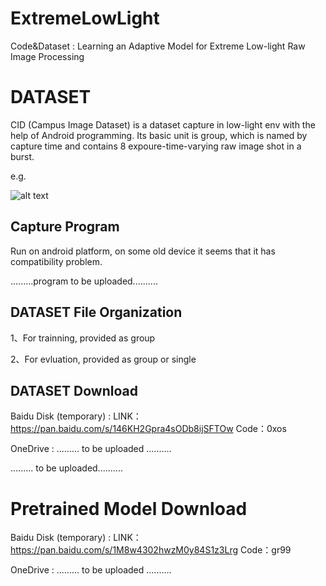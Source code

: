 # ExtremeLowLight
Code&amp;Dataset : Learning an Adaptive Model for Extreme Low-light Raw Image Processing


# DATASET
CID (Campus Image Dataset) is a dataset capture in low-light env with the help of Android programming.
Its basic unit is group, which is named by capture time and contains 8 expoure-time-varying raw image shot in a burst.

e.g.

![alt text](structure.bmp "structure")


## Capture Program
Run on android platform, on some old device it seems that it has compatibility problem.

.........program to be uploaded..........

## DATASET File Organization

1、For trainning, provided as group

2、For evluation, provided as group or single


## DATASET Download

Baidu Disk (temporary) : LINK：https://pan.baidu.com/s/146KH2Gpra4sODb8ijSFTOw Code：0xos

OneDrive : ......... to be uploaded ..........

......... to be uploaded..........

# Pretrained Model Download


Baidu Disk (temporary) : LINK：https://pan.baidu.com/s/1M8w4302hwzM0y84S1z3Lrg Code：gr99

OneDrive : ......... to be uploaded ..........

